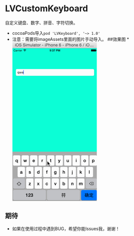 # LVCustomKeyboard
自定义键盘、数字、拼音、字符切换。
* cocoaPods导入`pod 'LVKeyboard', '~> 1.0'`
* 注意：需要将imageAssets里面的图片手动导入。
##效果图
*![](https://github.com/liuchunlao/ImageCache/raw/master/gifResource/lvkeyboard.gif)

## 期待
* 如果在使用过程中遇到BUG，希望你能Issues我，谢谢！